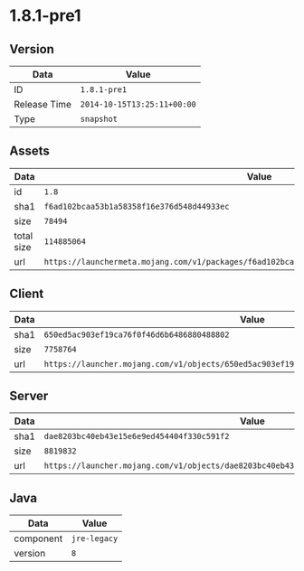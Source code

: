 # 1.8.1-pre1

## Version

|**Data**        | **Value**                 |
|----------------|-------------------------|
| ID   | ```1.8.1-pre1```   |
| Release Time   | ```2014-10-15T13:25:11+00:00```   |
| Type   | ```snapshot```   |

## Assets

|**Data**        | **Value**                 |
|----------------|-------------------------|
| id   | ```1.8```   |
| sha1   | ```f6ad102bcaa53b1a58358f16e376d548d44933ec```   |
| size   | ```78494```   |
| total size  | ```114885064```  |
| url       | ```https://launchermeta.mojang.com/v1/packages/f6ad102bcaa53b1a58358f16e376d548d44933ec/1.8.json``` |

## Client

|**Data**        | **Value**                 |
|----------------|-------------------------|
| sha1   | ```650ed5ac903ef19ca76f0f46d6b6486880488802```   |
| size   | ```7758764```   |
| url       | ```https://launcher.mojang.com/v1/objects/650ed5ac903ef19ca76f0f46d6b6486880488802/client.jar``` |

## Server

|**Data**        | **Value**                 |
|----------------|-------------------------|
| sha1   | ```dae8203bc40eb43e15e6e9ed454404f330c591f2```   |
| size   | ```8819832```   |
| url       | ```https://launcher.mojang.com/v1/objects/dae8203bc40eb43e15e6e9ed454404f330c591f2/server.jar``` |

## Java

|**Data**        | **Value**                 |
|----------------|-------------------------|
| component   | ```jre-legacy```   |
| version   | ```8```   |